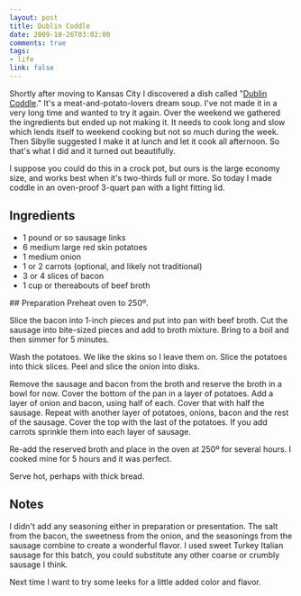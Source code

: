 ```yaml
--- 
layout: post
title: Dublin Coddle
date: 2009-10-26T03:02:00
comments: true
tags:
- life
link: false
---
```

Shortly after moving to Kansas City I discovered a dish called "<a title="Dublin Coddle - Wikipedia" href="http://en.wikipedia.org/wiki/Coddle" target="_blank">Dublin Coddle</a>." It's a meat-and-potato-lovers dream soup. I've not made it in a very long time and wanted to try it again. Over the weekend we gathered the ingredients but ended up not making it. It needs to cook long and slow which lends itself to weekend cooking but not so much during the week. Then Sibylle suggested I make it at lunch and let it cook all afternoon. So that's what I did and it turned out beautifully.

I suppose you could do this in a crock pot, but ours is the large economy size, and works best when it's two-thirds full or more. So today I made coddle in an oven-proof 3-quart pan with a light fitting lid.
## Ingredients
<ul>
	<li>1 pound or so sausage links</li>
	<li>6 medium large red skin potatoes</li>
	<li>1 medium onion</li>
	<li>1 or 2 carrots (optional, and likely not traditional)</li>
	<li>3 or 4 slices of bacon</li>
	<li>1 cup or thereabouts of beef broth</li>
</ul>
## Preparation
Preheat oven to 250º.

Slice the bacon into 1-inch pieces and put into pan with beef broth. Cut the sausage into bite-sized pieces and add to broth mixture. Bring to a boil and then simmer for 5 minutes.

Wash the potatoes. We like the skins so I leave them on. Slice the potatoes into thick slices. Peel and slice the onion into disks.

Remove the sausage and bacon from the broth and reserve the broth in a bowl for now. Cover the bottom of the pan in a layer of potatoes. Add a layer of onion and bacon, using half of each. Cover that with half the sausage. Repeat with another layer of potatoes, onions, bacon and the rest of the sausage. Cover the top with the last of the potatoes. If you add carrots sprinkle them into each layer of sausage.

Re-add the reserved broth and place in the oven at 250º for several hours. I cooked mine for 5 hours and it was perfect.

Serve hot, perhaps with thick bread.
## Notes
I didn't add any seasoning either in preparation or presentation. The salt from the bacon, the sweetness from the onion, and the seasonings from the sausage combine to create a wonderful flavor. I used sweet Turkey Italian sausage for this batch, you could substitute any other coarse or crumbly sausage I think.

Next time I want to try some leeks for a little added color and flavor.
